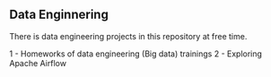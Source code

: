 ## Data Enginnering
There is data engineering projects in this repository at free time.

1 - Homeworks of data engineering (Big data) trainings
2 - Exploring Apache Airflow